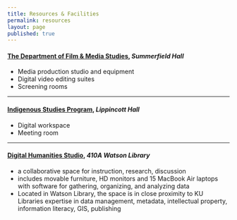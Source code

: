 ```yaml
---
title: Resources & Facilities
permalink: resources
layout: page
published: true
---
```


#### [The Department of Film & Media Studies](http://film.ku.edu), _Summerfield Hall_
* Media production studio and equipment
* Digital video editing suites
* Screening rooms

---

#### [Indigenous Studies Program](https://indigenous.ku.edu), _Lippincott Hall_
* Digital workspace
* Meeting room

---

#### [Digital Humanities Studio](http://idrh.ku.edu/studio), _410A Watson Library_
* a collaborative space for instruction, research, discussion
* includes movable furniture, HD monitors and 15 MacBook Air laptops with software for gathering, organizing, and analyzing data
* Located in Watson Library, the space is in close proximity to KU Libraries expertise in data management, metadata, intellectual property, information literacy, GIS, publishing
